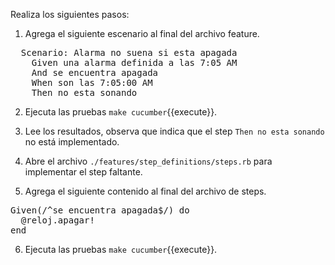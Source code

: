 Realiza los siguientes pasos:

1) Agrega el siguiente escenario al final del archivo feature.

<pre class="file" data-filename="./features/alarma.feature" data-target="append">
  Scenario: Alarma no suena si esta apagada
    Given una alarma definida a las 7:05 AM
    And se encuentra apagada
    When son las 7:05:00 AM
    Then no esta sonando
</pre>

2) Ejecuta las pruebas `make cucumber`{{execute}}.

3) Lee los resultados, observa que indica que el step `Then no esta sonando` no está implementado.

4) Abre el archivo `./features/step_definitions/steps.rb` para implementar el step faltante.

5) Agrega el siguiente contenido al final del archivo de steps.

<pre class="file" data-filename="./features/step_definitions/steps.rb" data-target="append">
Given(/^se encuentra apagada$/) do
  @reloj.apagar!
end
</pre>

6) Ejecuta las pruebas `make cucumber`{{execute}}.
